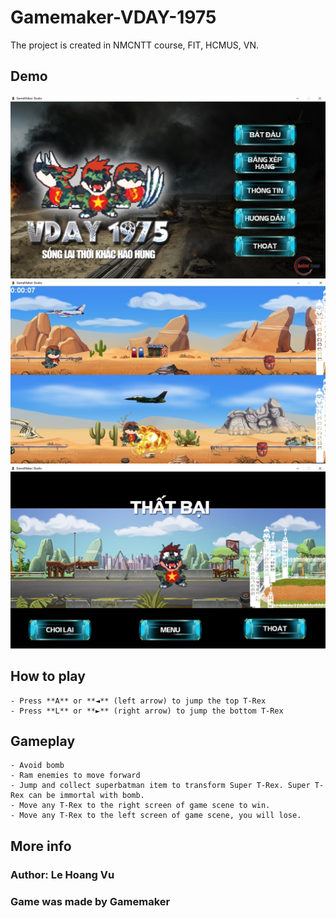 # Gamemaker-VDAY-1975

The project is created in NMCNTT course, FIT, HCMUS, VN.

## Demo

<img src="https://github.com/elhoangvu/Gamemaker-VDAY-1975/blob/master/Demo/demo1.jpg"> 
<img src="https://github.com/elhoangvu/Gamemaker-VDAY-1975/blob/master/Demo/demo2.jpg"> 
<img src="https://github.com/elhoangvu/Gamemaker-VDAY-1975/blob/master/Demo/demo3.jpg"> 

## How to play
```
- Press **A** or **◄** (left arrow) to jump the top T-Rex
- Press **L** or **►** (right arrow) to jump the bottom T-Rex
```

## Gameplay
```
- Avoid bomb
- Ram enemies to move forward
- Jump and collect superbatman item to transform Super T-Rex. Super T-Rex can be immortal with bomb.
- Move any T-Rex to the right screen of game scene to win.
- Move any T-Rex to the left screen of game scene, you will lose.
```

## More info
### Author: Le Hoang Vu
### Game was made by Gamemaker
